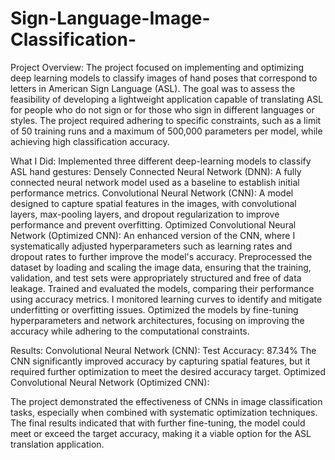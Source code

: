 # Sign-Language-Image-Classification-

Project Overview:
The project focused on implementing and optimizing deep learning models to classify images of hand poses that correspond to letters in American Sign Language (ASL). The goal was to assess the feasibility of developing a lightweight application capable of translating ASL for people who do not sign or for those who sign in different languages or styles. The project required adhering to specific constraints, such as a limit of 50 training runs and a maximum of 500,000 parameters per model, while achieving high classification accuracy.

What I Did:
Implemented three different deep-learning models to classify ASL hand gestures:
Densely Connected Neural Network (DNN): A fully connected neural network model used as a baseline to establish initial performance metrics.
Convolutional Neural Network (CNN): A model designed to capture spatial features in the images, with convolutional layers, max-pooling layers, and dropout regularization to improve performance and prevent overfitting.
Optimized Convolutional Neural Network (Optimized CNN): An enhanced version of the CNN, where I systematically adjusted hyperparameters such as learning rates and dropout rates to further improve the model's accuracy.
Preprocessed the dataset by loading and scaling the image data, ensuring that the training, validation, and test sets were appropriately structured and free of data leakage.
Trained and evaluated the models, comparing their performance using accuracy metrics. I monitored learning curves to identify and mitigate underfitting or overfitting issues.
Optimized the models by fine-tuning hyperparameters and network architectures, focusing on improving the accuracy while adhering to the computational constraints.

Results:
Convolutional Neural Network (CNN):
Test Accuracy: 87.34%
The CNN significantly improved accuracy by capturing spatial features, but it required further optimization to meet the desired accuracy target.
Optimized Convolutional Neural Network (Optimized CNN):


The project demonstrated the effectiveness of CNNs in image classification tasks, especially when combined with systematic optimization techniques. The final results indicated that with further fine-tuning, the model could meet or exceed the target accuracy, making it a viable option for the ASL translation application.







